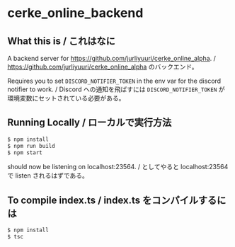 # cerke_online_backend

## What this is / これはなに
A backend server for https://github.com/jurliyuuri/cerke_online_alpha. / https://github.com/jurliyuuri/cerke_online_alpha のバックエンド。

Requires you to set `DISCORD_NOTIFIER_TOKEN` in the env var for the discord notifier to work. / Discord への通知を飛ばすには `DISCORD_NOTIFIER_TOKEN` が環境変数にセットされている必要がある。

## Running Locally / ローカルで実行方法

```sh
$ npm install
$ npm run build
$ npm start
```

should now be listening on localhost:23564. / としてやると localhost:23564 で listen されるはずである。

## To compile index.ts / index.ts をコンパイルするには

```sh
$ npm install
$ tsc
```
